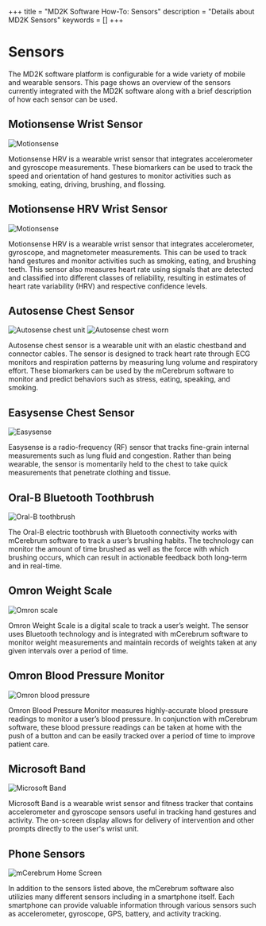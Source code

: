 +++
title = "MD2K Software How-To: Sensors"
description = "Details about MD2K Sensors"
keywords = []
+++


# Sensors

The MD2K software platform is configurable for a wide variety of mobile and wearable sensors. This page shows an overview of the sensors currently integrated with the MD2K software along with a brief description of how each sensor can be used.

## Motionsense Wrist Sensor

![Motionsense](/img/MotionSenseWrist.png)

Motionsense HRV is a wearable wrist sensor that integrates accelerometer and gyroscope measurements. These biomarkers can be used to track the speed and orientation of hand gestures to monitor activities such as smoking, eating, driving, brushing, and flossing.

## Motionsense HRV Wrist Sensor

![Motionsense](/img/MotionSenseWrist.png)

Motionsense HRV is a wearable wrist sensor that integrates accelerometer, gyroscope, and magnetometer measurements. This can be used to track hand gestures and monitor activities such as smoking, eating, and brushing teeth. This sensor also measures heart rate using signals that are detected and classified into different classes of reliability, resulting in estimates of heart rate variability (HRV) and respective confidence levels.

## Autosense Chest Sensor

![Autosense chest unit](/img/AutoSenseChest.png)  ![Autosense chest worn](/img/ASchestWorn.png)

Autosense chest sensor is a wearable unit with an elastic chestband and connector cables. The sensor is designed to track heart rate through ECG monitors and respiration patterns by measuring lung volume and respiratory effort. These biomarkers can be used by the mCerebrum software to monitor and predict behaviors such as stress, eating, speaking, and smoking.

## Easysense Chest Sensor

![Easysense](/img/Easysense.png)

Easysense is a radio-frequency (RF) sensor that tracks fine-grain internal measurements such as lung fluid and congestion. Rather than being wearable, the sensor is momentarily held to the chest to take quick measurements that penetrate clothing and tissue.

## Oral-B Bluetooth Toothbrush

![Oral-B toothbrush](/img/OralBbrush.png)

The Oral-B electric toothbrush with Bluetooth connectivity works with mCerebrum software to track a user’s brushing habits. The technology can monitor the amount of time brushed as well as the force with which brushing occurs, which can result in actionable feedback both long-term and in real-time.

## Omron Weight Scale

![Omron scale](/img/OmronScale.png)

Omron Weight Scale is a digital scale to track a user’s weight. The sensor uses Bluetooth technology and is integrated with mCerebrum software to monitor weight measurements and maintain records of weights taken at any given intervals over a period of time.

## Omron Blood Pressure Monitor

![Omron blood pressure](/img/OmronBP.png)

Omron Blood Pressure Monitor measures highly-accurate blood pressure readings to monitor a user’s blood pressure. In conjunction with mCerebrum software, these blood pressure readings can be taken at home with the push of a button and can be easily tracked over a period of time to improve patient care.

## Microsoft Band

![Microsoft Band](/img/MicrosoftBand.png)

Microsoft Band is a wearable wrist sensor and fitness tracker that contains accelerometer and gyroscope sensors useful in tracking hand gestures and activity. The on-screen display allows for delivery of intervention and other prompts directly to the user's wrist unit.


## Phone Sensors

![mCerebrum Home Screen](/img/mCerebrumOnPhone.png)

In addition to the sensors listed above, the mCerebrum software also utilizies many different sensors including in a smartphone itself. Each smartphone can provide valuable information through various sensors such as accelerometer, gyroscope, GPS, battery, and activity tracking.
